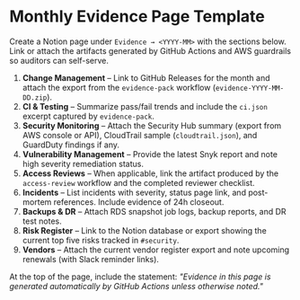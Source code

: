# Monthly Evidence Page Template

Create a Notion page under `Evidence → <YYYY-MM>` with the sections below. Link or attach the artifacts generated by GitHub Actions and AWS guardrails so auditors can self-serve.

1. **Change Management** – Link to GitHub Releases for the month and attach the export from the `evidence-pack` workflow (`evidence-YYYY-MM-DD.zip`).
2. **CI & Testing** – Summarize pass/fail trends and include the `ci.json` excerpt captured by `evidence-pack`.
3. **Security Monitoring** – Attach the Security Hub summary (export from AWS console or API), CloudTrail sample (`cloudtrail.json`), and GuardDuty findings if any.
4. **Vulnerability Management** – Provide the latest Snyk report and note high severity remediation status.
5. **Access Reviews** – When applicable, link the artifact produced by the `access-review` workflow and the completed reviewer checklist.
6. **Incidents** – List incidents with severity, status page link, and post-mortem references. Include evidence of 24h closeout.
7. **Backups & DR** – Attach RDS snapshot job logs, backup reports, and DR test notes.
8. **Risk Register** – Link to the Notion database or export showing the current top five risks tracked in `#security`.
9. **Vendors** – Attach the current vendor register export and note upcoming renewals (with Slack reminder links).

At the top of the page, include the statement: _"Evidence in this page is generated automatically by GitHub Actions unless otherwise noted."_
